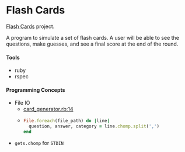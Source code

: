 #  Flash Cards

[Flash Cards](http://backend.turing.io/module1/projects/flashcards) project.

A program to simulate a set of flash cards. A user will be able to see the questions, make guesses, and see a final score at the end of the round.

#### Tools
- ruby
- rspec

#### Programming Concepts
- File IO
  -  [card_generator.rb:14](./lib/card_generator.rb)
  -  ```ruby
     File.foreach(file_path) do |line|
       question, answer, category = line.chomp.split(',')
     end
     ```
- `gets.chomp` for `STDIN`
 
